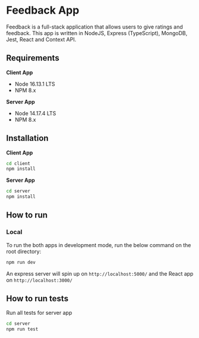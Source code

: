 # Feedback App
Feedback is a full-stack application that allows users to give ratings and feedback. This app is written in NodeJS, Express (TypeScript), MongoDB, Jest, React and Context API.

## Requirements
**Client App**
- Node 16.13.1 LTS
- NPM 8.x

**Server App**
- Node 14.17.4 LTS
- NPM 8.x

## Installation
**Client App**
```bash
cd client
npm install
```

**Server App**
```bash
cd server
npm install
```

## How to run
### Local
To run the both apps in development mode, run the below command on the root directory:
```bash
npm run dev
```

An express server will spin up on `http://localhost:5000/` and the React app on `http://localhost:3000/`

## How to run tests
Run all tests for server app
```bash
cd server
npm run test
```
